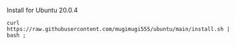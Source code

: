 Install for Ubuntu 20.0.4

````
curl https://raw.githubusercontent.com/mugimugi555/ubuntu/main/install.sh | bash ;
````
